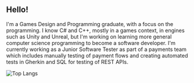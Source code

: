 ## Hello! 
I'm a Games Design and Programming graduate, with a focus on the programming. I know C# and C++, mostly in a games context, in engines such as Unity and Unreal, but I'm working on learning more general computer science programming to become a software developer. I'm currently working as a Junior Software Tester as part of a payments team which includes manually testing of payment flows and creating automated tests in Gherkin and SQL for testing of REST APIs.

 ![Top Langs](https://github-readme-stats.vercel.app/api/top-langs/?username=multidimensionalsock&hide=javascript,css,scss,shaderlab,HLSL,mathematica,html&theme=tokyonight)
